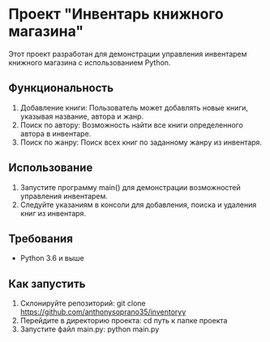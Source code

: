 # Проект "Инвентарь книжного магазина"


Этот проект разработан для демонстрации управления инвентарем книжного магазина с использованием Python.

## Функциональность

1. Добавление книги: Пользователь может добавлять новые книги, указывая название, автора и жанр.
2. Поиск по автору: Возможность найти все книги определенного автора в инвентаре.
3. Поиск по жанру: Поиск всех книг по заданному жанру из инвентаря.

## Использование

1. Запустите программу main() для демонстрации возможностей управления инвентарем.
2. Следуйте указаниям в консоли для добавления, поиска и удаления книг из инвентаря.

## Требования

- Python 3.6 и выше

## Как запустить

1. Склонируйте репозиторий: git clone https://github.com/anthonysoprano35/inventoryy
2. Перейдите в директорию проекта: cd путь к папке проекта
3. Запустите файл main.py: python main.py
